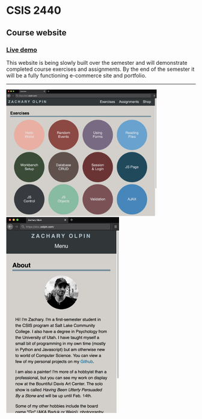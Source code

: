 CSIS 2440
=========

Course website
--------------

### [Live demo](https://slcc.zolpin.com)

This website is being slowly built over the semester and will demonstrate completed course exercises and assignments.
By the end of the semester it will be a fully functioning e-commerce site and portfolio.

---------------------------------------------------

<img src="https://raw.githubusercontent.com/vxxce/csis2440/master/public/assets/imgs/sc1.png" alt="screenshot of project" width="400px">
<img src="https://raw.githubusercontent.com/vxxce/csis2440/master/public/assets/imgs/sc2.png" alt="screenshot 2 of project" width="300px">
